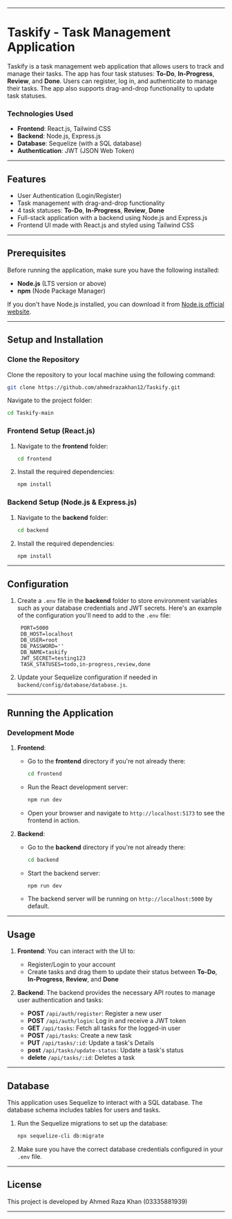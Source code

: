 
---

# Taskify - Task Management Application

Taskify is a task management web application that allows users to track and manage their tasks. The app has four task statuses: **To-Do**, **In-Progress**, **Review**, and **Done**. Users can register, log in, and authenticate to manage their tasks. The app also supports drag-and-drop functionality to update task statuses.

### Technologies Used

- **Frontend**: React.js, Tailwind CSS
- **Backend**: Node.js, Express.js
- **Database**: Sequelize (with a SQL database)
- **Authentication**: JWT (JSON Web Token)

---

## Features

- User Authentication (Login/Register)
- Task management with drag-and-drop functionality
- 4 task statuses: **To-Do**, **In-Progress**, **Review**, **Done**
- Full-stack application with a backend using Node.js and Express.js
- Frontend UI made with React.js and styled using Tailwind CSS

---

## Prerequisites

Before running the application, make sure you have the following installed:

- **Node.js** (LTS version or above)
- **npm** (Node Package Manager)

If you don't have Node.js installed, you can download it from [Node.js official website](https://nodejs.org/).

---

## Setup and Installation

### Clone the Repository

Clone the repository to your local machine using the following command:

```bash
git clone https://github.com/ahmedrazakhan12/Taskify.git
```

Navigate to the project folder:

```bash
cd Taskify-main
```

### Frontend Setup (React.js)

1. Navigate to the **frontend** folder:

   ```bash
   cd frontend
   ```

2. Install the required dependencies:

   ```bash
   npm install
   ```

### Backend Setup (Node.js & Express.js)

1. Navigate to the **backend** folder:

   ```bash
   cd backend
   ```

2. Install the required dependencies:

   ```bash
   npm install
   ```

---

## Configuration

1. Create a `.env` file in the **backend** folder to store environment variables such as your database credentials and JWT secrets. Here's an example of the configuration you'll need to add to the `.env` file:

   ```
    PORT=5000
    DB_HOST=localhost
    DB_USER=root
    DB_PASSWORD=''
    DB_NAME=taskify
    JWT_SECRET=testing123
    TASK_STATUSES=todo,in-progress,review,done

   ```

2. Update your Sequelize configuration if needed in `backend/config/database/database.js`.

---

## Running the Application

### Development Mode

1. **Frontend**:

   - Go to the **frontend** directory if you're not already there:

     ```bash
     cd frontend
     ```

   - Run the React development server:

     ```bash
     npm run dev
     ```

   - Open your browser and navigate to `http://localhost:5173` to see the frontend in action.

2. **Backend**:

   - Go to the **backend** directory if you're not already there:

     ```bash
     cd backend
     ```

   - Start the backend server:

     ```bash
     npm run dev
     ```

   - The backend server will be running on `http://localhost:5000` by default.

---

## Usage

1. **Frontend**: You can interact with the UI to:
   - Register/Login to your account
   - Create tasks and drag them to update their status between **To-Do**, **In-Progress**, **Review**, and **Done**


2. **Backend**: The backend provides the necessary API routes to manage user authentication and tasks:
   - **POST** `/api/auth/register`: Register a new user
   - **POST** `/api/auth/login`: Log in and receive a JWT token
   - **GET** `/api/tasks`: Fetch all tasks for the logged-in user
   - **POST** `/api/tasks`: Create a new task
   - **PUT** `/api/tasks/:id`: Update a task's Details
   - **post** `/api/tasks/update-status`: Update a task's status
   - **delete** `/api/tasks/:id`: Deletes a task

---

## Database

This application uses Sequelize to interact with a SQL database. The database schema includes tables for users and tasks.

1. Run the Sequelize migrations to set up the database:

   ```bash
   npx sequelize-cli db:migrate
   ```

2. Make sure you have the correct database credentials configured in your `.env` file.

---


## License

This project is developed by Ahmed Raza Khan (03335881939) 

---